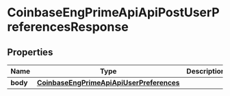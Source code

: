 
# CoinbaseEngPrimeApiApiPostUserPreferencesResponse

## Properties
Name | Type | Description | Notes
------------ | ------------- | ------------- | -------------
**body** | [**CoinbaseEngPrimeApiApiUserPreferences**](CoinbaseEngPrimeApiApiUserPreferences.md) |  |  [optional]



